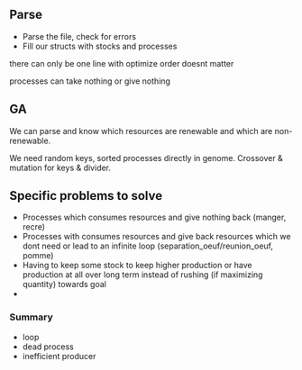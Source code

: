 ## Parse

-   Parse the file, check for errors
-   Fill our structs with stocks and processes

there can only be one line with optimize
order doesnt matter

processes can take nothing or give nothing

## GA

We can parse and know which resources are renewable and which are non-renewable.

We need random keys, sorted processes directly in genome.
Crossover & mutation for keys & divider.

## Specific problems to solve

-   Processes which consumes resources and give nothing back (manger, recre)
-   Processes with consumes resources and give back resources which we dont need or lead to an infinite loop (separation_oeuf/reunion_oeuf, pomme)
-   Having to keep some stock to keep higher production or have production at all over long term instead of rushing (if maximizing quantity) towards goal
-

### Summary

-   loop
-   dead process
-   inefficient producer
